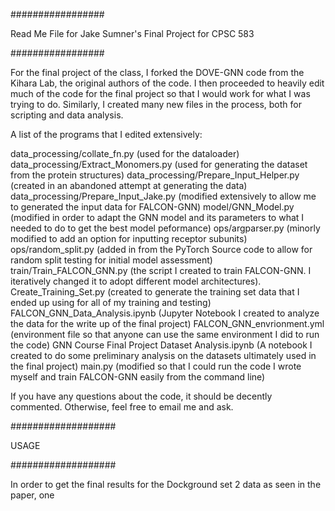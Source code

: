 #################

Read Me File for Jake Sumner's Final Project for CPSC 583

#################

For the final project of the class, I forked the DOVE-GNN code from the Kihara Lab, the original authors of the code. I then proceeded to heavily edit much of the code for the final project so that I would work for what I was trying to do. Similarly, I created many new files in the process, both for scripting and data analysis.

A list of the programs that I edited extensively:

data_processing/collate_fn.py (used for the dataloader)
data_processing/Extract_Monomers.py (used for generating the dataset from the protein structures)
data_processing/Prepare_Input_Helper.py (created in an abandoned attempt at generating the data)
data_processing/Prepare_Input_Jake.py (modified extensively to allow me to generated the input data for FALCON-GNN)
model/GNN_Model.py (modified in order to adapt the GNN model and its parameters to what I needed to do to get the best model peformance)
ops/argparser.py (minorly modified to add an option for inputting receptor subunits)
ops/random_split.py (added in from the PyTorch Source code to allow for random split testing for initial model assessment)
train/Train_FALCON_GNN.py (the script I created to train FALCON-GNN. I iteratively changed it to adopt different model architectures).
Create_Training_Set.py (created to generate the training set data that I ended up using for all of my training and testing)
FALCON_GNN_Data_Analysis.ipynb (Jupyter Notebook I created to analyze the data for the write up of the final project)
FALCON_GNN_envrionment.yml (environment file so that anyone can use the same environment I did to run the code)
GNN Course Final Project Dataset Analysis.ipynb (A notebook I created to do some preliminary analysis on the datasets ultimately used in the final project)
main.py (modified so that I could run the code I wrote myself and train FALCON-GNN easily from the command line)


If you have any questions about the code, it should be decently commented. Otherwise, feel free to email me and ask.


###################

USAGE

###################

In order to get the final results for the Dockground set 2 data as seen in the paper, one

